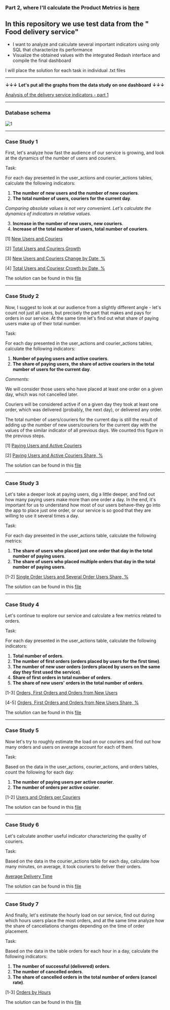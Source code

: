 ###  Part 2, where I'll calculate the Product Metrics is [here](https://github.com/IharSkalaban/Analysis-of-Food-Delivery-Service-part2)


##  In this repository we use test data from the " Food delivery service"
* I want to analyze  and calculate several important indicators using only SQL that characterize its performance
* Visualize the obtained values with the integrated Redash interface and compile the final dashboard

I will place the solution for each task in individual .txt files

***
**↓↓↓** **Let's put all the graphs from the data study on one dashboard** **↓↓↓** 

[Analysis of the delivery service indicators - part 1](http://redash.public.karpov.courses/public/dashboards/XBAhoODgM10AZrzBngylXnqy6X4IShKizJRtZqng?org_slug=default)
***
### Database schema

![1](https://i.ibb.co/K6Dr75s/2023-01-24-214337-negate.jpg)

***
### Case Study 1

First, let's analyze how fast the audience of our service is growing, and look at the dynamics of the number of users and couriers. 

Task:

For each day presented in the user_actions and courier_actions tables, calculate the following indicators:

1. **The number of new users and the number of new couriers**.
2. **The total number of users, couriers for the current day**.

_Comparing absolute values is not very convenient. Let's calculate the dynamics of indicators in relative values._

3. **Increase in the number of new users, new couriers**.
4. **Increase  of the total number of users, total number of couriers**.


[1] [New Users and Couriers](http://redash.public.karpov.courses/embed/query/21240/visualization/32378?api_key=kwweD6rAYkwh215CzXgdZF8wmmjgW6Lus0Q0WgKK&)

[2] [Total Users and Couriers Growth](http://redash.public.karpov.courses/embed/query/21240/visualization/32379?api_key=kwweD6rAYkwh215CzXgdZF8wmmjgW6Lus0Q0WgKK&)

[3] [New Users and Couriers Change by Date, %](http://redash.public.karpov.courses/embed/query/21240/visualization/32391?api_key=kwweD6rAYkwh215CzXgdZF8wmmjgW6Lus0Q0WgKK&)

[4] [Total Users and Couriesr Crowth by Date, %](http://redash.public.karpov.courses/embed/query/21240/visualization/32392?api_key=kwweD6rAYkwh215CzXgdZF8wmmjgW6Lus0Q0WgKK&)


The solution can be found in this [file](https://github.com/IharSkalaban/Analysis-of-Food-Delivery-Service-/blob/main/New%20Users%20and%20Couriers.txt)

***
### Case Study 2

Now, I suggest to look at our audience from a slightly different angle - let's count not just all users, but precisely the part that makes and pays for orders in our service. At the same time let's find out what share of paying users make up of their total number.

Task:

For each day presented in the user_actions and courier_actions tables, calculate the following indicators:

1. **Number of paying users and active couriers**.
2. **The share of paying users, the share of active couriers in the total number of users for the current day**.

_Comments:_ 

We will consider those users who have placed at least one order on a given day, which was not cancelled later.

Couriers will be considered active if on a given day they took at least one order, which was delivered (probably, the next day), or delivered any order.

The total number of users/couriers for the current day is still the result of adding up the number of new users/couriers for the current day with the values of the similar indicator of all previous days. We counted this figure in the previous steps.

[1] [Paying Users and Active Couriers](http://redash.public.karpov.courses/embed/query/21276/visualization/32447?api_key=oQf3wceBc2nn3fgZOmN0WTRGkjFVo7X9YbgQutt3&)

[2] [Paying Users and Active Couriers Share, %](http://redash.public.karpov.courses/embed/query/21276/visualization/32448?api_key=oQf3wceBc2nn3fgZOmN0WTRGkjFVo7X9YbgQutt3&)

The solution can be found in this [file](https://github.com/IharSkalaban/Analysis-of-Food-Delivery-Service-/blob/main/Paying%20Users%20and%20Active%20Couriers.txt)

***
### Case Study 3

Let's take a deeper look at paying users, dig a little deeper, and find out how many paying users make more than one order a day. In the end, it's important for us to understand how most of our users behave-they go into the app to place just one order, or our service is so good that they are willing to use it several times a day.

Task:

For each day presented in the user_actions table, calculate the following metrics:

1. **The share of users who placed just one order that day in the total number of paying users**.
2. **The share of users who placed multiple orders that day in the total number of paying users**.

[1-2] [Single Order Users and Several Order Users Share, %](http://redash.public.karpov.courses/embed/query/21382/visualization/32604?api_key=LIvB03lm4f6BiZgPMF2piGeUPr6LSuTEpC9jnKmB&)

The solution can be found in this [file](https://github.com/IharSkalaban/Analysis-of-Food-Delivery-Service-/blob/main/Single%20Order%20Users%20and%20Several%20Order%20Users%20Share%2C%20%25.txt)

***
### Case Study 4

Let's continue to explore our service and calculate a few metrics related to orders.

Task:

For each day presented in the user_actions table, calculate the following indicators:

1. **Total number of orders**.
2. **The number of first orders (orders placed by users for the first time)**.
3. **The number of new user orders (orders placed by users on the same day they first used the service)**.
4. **Share of first orders in total number of orders**.
5. **The share of new users' orders in the total number of orders**.

[1-3] [Orders, First Orders and Orders from New Users](http://redash.public.karpov.courses/embed/query/21414/visualization/32725?api_key=gs5p2BHsO6S6NuReBUrAKFaKGmujfnPMzm1EXtZQ&)

[4-5] [Orders, First Orders and Orders from New Users Share, %](http://redash.public.karpov.courses/embed/query/21414/visualization/32726?api_key=gs5p2BHsO6S6NuReBUrAKFaKGmujfnPMzm1EXtZQ&)

The solution can be found in this [file](https://github.com/IharSkalaban/Analysis-of-Food-Delivery-Service-/blob/main/Orders%2C%20First%20Orders%20and%20Orders%20from%20New%20Users.txt)

***
### Case Study 5

Now let's try to roughly estimate the load on our couriers and find out how many orders and users on average account for each of them.

Task:

Based on the data in the user_actions, courier_actions, and orders tables, count the following for each day:

1. **The number of paying users per active courier**.
2. **The number of orders per active courier**.

[1-2] [Users and Orders per Couriers](http://redash.public.karpov.courses/embed/query/21455/visualization/32738?api_key=k1LbKkvn2dPGnlGgkxhW8KCgWpEuCS0nd0YNio8o&)

The solution can be found in this [file](https://github.com/IharSkalaban/Analysis-of-Food-Delivery-Service-/blob/main/Users%20and%20Orders%20per%20Couriers.txt)

***
### Case Study 6

Let's calculate another useful indicator characterizing the quality of couriers.

Task:

Based on the data in the courier_actions table for each day, calculate how many minutes, on average, it took couriers to deliver their orders.

[Average Delivery Time](http://redash.public.karpov.courses/embed/query/21462/visualization/32749?api_key=zLdKuiIyUNRvDSGUxIl5e42lHc5TF0xksCRSbv3X&)

The solution can be found in this [file](https://github.com/IharSkalaban/Analysis-of-Food-Delivery-Service-/blob/main/Average%20Delivery%20Time.txt)

***
### Case Study 7

And finally, let's estimate the hourly load on our service, find out during which hours users place the most orders, and at the same time analyze how the share of cancellations changes depending on the time of order placement.

Task:

Based on the data in the table orders for each hour in a day, calculate the following indicators:

1. **The number of successful (delivered) orders**.
2. **The number of cancelled orders**.
3. **The share of cancelled orders in the total number of orders (cancel rate)**.

[1-3] [Orders by Hours](http://redash.public.karpov.courses/embed/query/21534/visualization/32843?api_key=gI5QW7bRyCFYx7TqY1RgMsn4YXUgFXJJQ9on63ue&)

The solution can be found in this [file](https://github.com/IharSkalaban/Analysis-of-Food-Delivery-Service-/blob/main/Order%20by%20Hours.txt)

